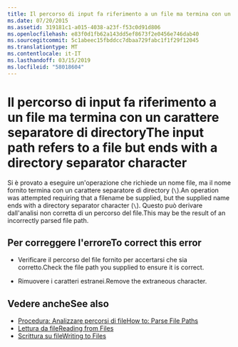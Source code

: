 ```yaml
---
title: Il percorso di input fa riferimento a un file ma termina con un carattere separatore di directory
ms.date: 07/20/2015
ms.assetid: 319181c1-a015-4038-a23f-f53c0d91d806
ms.openlocfilehash: e83f0d1fb62a143dd5ef8673f2e0456e746dab40
ms.sourcegitcommit: 5c1abeec15fbddcc7dbaa729fabc1f1f29f12045
ms.translationtype: MT
ms.contentlocale: it-IT
ms.lasthandoff: 03/15/2019
ms.locfileid: "58018604"
---
```

# <a name="the-input-path-refers-to-a-file-but-ends-with-a-directory-separator-character"></a><span data-ttu-id="f5611-102">Il percorso di input fa riferimento a un file ma termina con un carattere separatore di directory</span><span class="sxs-lookup"><span data-stu-id="f5611-102">The input path refers to a file but ends with a directory separator character</span></span>
<span data-ttu-id="f5611-103">Si è provato a eseguire un'operazione che richiede un nome file, ma il nome fornito termina con un carattere separatore di directory (`\`).</span><span class="sxs-lookup"><span data-stu-id="f5611-103">An operation was attempted requiring that a filename be supplied, but the supplied name ends with a directory separator character (`\`).</span></span> <span data-ttu-id="f5611-104">Questo può derivare dall'analisi non corretta di un percorso del file.</span><span class="sxs-lookup"><span data-stu-id="f5611-104">This may be the result of an incorrectly parsed file path.</span></span>  
  
## <a name="to-correct-this-error"></a><span data-ttu-id="f5611-105">Per correggere l'errore</span><span class="sxs-lookup"><span data-stu-id="f5611-105">To correct this error</span></span>  
  
-   <span data-ttu-id="f5611-106">Verificare il percorso del file fornito per accertarsi che sia corretto.</span><span class="sxs-lookup"><span data-stu-id="f5611-106">Check the file path you supplied to ensure it is correct.</span></span>  
  
-   <span data-ttu-id="f5611-107">Rimuovere i caratteri estranei.</span><span class="sxs-lookup"><span data-stu-id="f5611-107">Remove the extraneous character.</span></span>  
  
## <a name="see-also"></a><span data-ttu-id="f5611-108">Vedere anche</span><span class="sxs-lookup"><span data-stu-id="f5611-108">See also</span></span>

- [<span data-ttu-id="f5611-109">Procedura: Analizzare percorsi di file</span><span class="sxs-lookup"><span data-stu-id="f5611-109">How to: Parse File Paths</span></span>](../../visual-basic/developing-apps/programming/drives-directories-files/how-to-parse-file-paths.md)
- [<span data-ttu-id="f5611-110">Lettura da file</span><span class="sxs-lookup"><span data-stu-id="f5611-110">Reading from Files</span></span>](../../visual-basic/developing-apps/programming/drives-directories-files/reading-from-files.md)
- [<span data-ttu-id="f5611-111">Scrittura su file</span><span class="sxs-lookup"><span data-stu-id="f5611-111">Writing to Files</span></span>](../../visual-basic/developing-apps/programming/drives-directories-files/writing-to-files.md)
